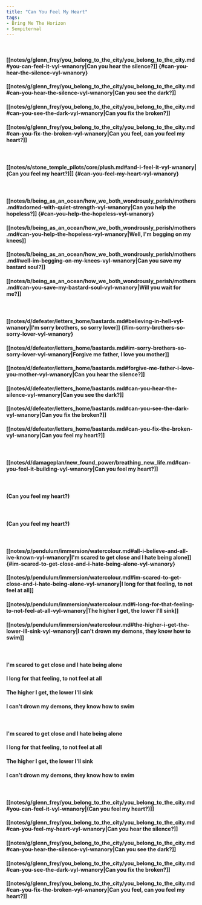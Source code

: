 ```yaml
---
title: "Can You Feel My Heart"
tags:
- Bring Me The Horizon
- Sempiternal
---
```

&nbsp;
#### [[notes/g/glenn_frey/you_belong_to_the_city/you_belong_to_the_city.md#you-can-feel-it-vyl-wnanory|Can you hear the silence?]] {#can-you-hear-the-silence-vyl-wnanory}
#### [[notes/g/glenn_frey/you_belong_to_the_city/you_belong_to_the_city.md#can-you-hear-the-silence-vyl-wnanory|Can you see the dark?]]
#### [[notes/g/glenn_frey/you_belong_to_the_city/you_belong_to_the_city.md#can-you-see-the-dark-vyl-wnanory|Can you fix the broken?]]
#### [[notes/g/glenn_frey/you_belong_to_the_city/you_belong_to_the_city.md#can-you-fix-the-broken-vyl-wnanory|Can you feel, can you feel my heart?]]
&nbsp;
#### [[notes/s/stone_temple_pilots/core/plush.md#and-i-feel-it-vyl-wnanory|(Can you feel my heart?)]] {#can-you-feel-my-heart-vyl-wnanory}
&nbsp;
#### [[notes/b/being_as_an_ocean/how_we_both_wondrously_perish/mothers.md#adorned-with-quiet-strength-vyl-wnanory|Can you help the hopeless?]] {#can-you-help-the-hopeless-vyl-wnanory}
#### [[notes/b/being_as_an_ocean/how_we_both_wondrously_perish/mothers.md#can-you-help-the-hopeless-vyl-wnanory|Well, I'm begging on my knees]]
#### [[notes/b/being_as_an_ocean/how_we_both_wondrously_perish/mothers.md#well-im-begging-on-my-knees-vyl-wnanory|Can you save my bastard soul?]]
#### [[notes/b/being_as_an_ocean/how_we_both_wondrously_perish/mothers.md#can-you-save-my-bastard-soul-vyl-wnanory|Will you wait for me?]]
&nbsp;
#### [[notes/d/defeater/letters_home/bastards.md#believing-in-hell-vyl-wnanory|I'm sorry brothers, so sorry lover]] {#im-sorry-brothers-so-sorry-lover-vyl-wnanory}
#### [[notes/d/defeater/letters_home/bastards.md#im-sorry-brothers-so-sorry-lover-vyl-wnanory|Forgive me father, I love you mother]]
#### [[notes/d/defeater/letters_home/bastards.md#forgive-me-father-i-love-you-mother-vyl-wnanory|Can you hear the silence?]]
#### [[notes/d/defeater/letters_home/bastards.md#can-you-hear-the-silence-vyl-wnanory|Can you see the dark?]]
#### [[notes/d/defeater/letters_home/bastards.md#can-you-see-the-dark-vyl-wnanory|Can you fix the broken?]]
#### [[notes/d/defeater/letters_home/bastards.md#can-you-fix-the-broken-vyl-wnanory|Can you feel my heart?]]
&nbsp;
#### [[notes/d/damageplan/new_found_power/breathing_new_life.md#can-you-feel-it-building-vyl-wnanory|Can you feel my heart?]]
&nbsp;
#### (Can you feel my heart?)
&nbsp;
#### (Can you feel my heart?)
&nbsp;
#### [[notes/p/pendulum/immersion/watercolour.md#all-i-believe-and-all-ive-known-vyl-wnanory|I'm scared to get close and I hate being alone]] {#im-scared-to-get-close-and-i-hate-being-alone-vyl-wnanory}
#### [[notes/p/pendulum/immersion/watercolour.md#im-scared-to-get-close-and-i-hate-being-alone-vyl-wnanory|I long for that feeling, to not feel at all]]
#### [[notes/p/pendulum/immersion/watercolour.md#i-long-for-that-feeling-to-not-feel-at-all-vyl-wnanory|The higher I get, the lower I'll sink]]
#### [[notes/p/pendulum/immersion/watercolour.md#the-higher-i-get-the-lower-ill-sink-vyl-wnanory|I can't drown my demons, they know how to swim]]
&nbsp;
#### I'm scared to get close and I hate being alone
#### I long for that feeling, to not feel at all
#### The higher I get, the lower I'll sink
#### I can't drown my demons, they know how to swim
&nbsp;
#### I'm scared to get close and I hate being alone
#### I long for that feeling, to not feel at all
#### The higher I get, the lower I'll sink
#### I can't drown my demons, they know how to swim
&nbsp;
#### [[notes/g/glenn_frey/you_belong_to_the_city/you_belong_to_the_city.md#you-can-feel-it-vyl-wnanory|(Can you feel my heart?)]]
#### [[notes/g/glenn_frey/you_belong_to_the_city/you_belong_to_the_city.md#can-you-feel-my-heart-vyl-wnanory|Can you hear the silence?]]
#### [[notes/g/glenn_frey/you_belong_to_the_city/you_belong_to_the_city.md#can-you-hear-the-silence-vyl-wnanory|Can you see the dark?]]
#### [[notes/g/glenn_frey/you_belong_to_the_city/you_belong_to_the_city.md#can-you-see-the-dark-vyl-wnanory|Can you fix the broken?]]
#### [[notes/g/glenn_frey/you_belong_to_the_city/you_belong_to_the_city.md#can-you-fix-the-broken-vyl-wnanory|Can you feel, can you feel my heart?]]
